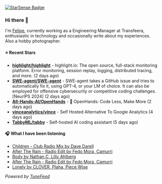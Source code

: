 <a href="https://starsense.app/developer-types" target="_blank"><img src="https://starsense.app/api/badge/?user=valtlfelipe" alt="StarSense Badge"></a>

### Hi there 👋

I'm [Felipe](https://felipevm.com), currently working as a Engineering Manager at Transfeera, enthusiastic in technology and occasionally write about my experiences. Also a hobby photographer.

#### ⭐ Recent Stars
- **[highlight/highlight](https://github.com/highlight/highlight)** - highlight.io: The open source, full-stack monitoring platform. Error monitoring, session replay, logging, distributed tracing, and more. (2 days ago)
- **[SWE-agent/SWE-agent](https://github.com/SWE-agent/SWE-agent)** - SWE-agent takes a GitHub issue and tries to automatically fix it, using GPT-4, or your LM of choice. It can also be employed for offensive cybersecurity or competitive coding challenges. [NeurIPS 2024]  (2 days ago)
- **[All-Hands-AI/OpenHands](https://github.com/All-Hands-AI/OpenHands)** - 🙌 OpenHands: Code Less, Make More (2 days ago)
- **[vinceanalytics/vince](https://github.com/vinceanalytics/vince)** - Self Hosted Alternative To Google Analytics (4 days ago)
- **[TabbyML/tabby](https://github.com/TabbyML/tabby)** - Self-hosted AI coding assistant (5 days ago)

#### 🎧 What I have been listening
- [Children - Club Radio Mix by Dave Darell](https://open.spotify.com/track/58VBHxAElmbrutz9EkUz7G)
- [After The Rain - Radio Edit by Fedo Mora, Camurri](https://open.spotify.com/track/4ZLRO2XTyaAEJ8UbfLp21r)
- [Body by Nathan C, Lilly Ahlberg](https://open.spotify.com/track/56MET7XMqoUAsoC07pkkSB)
- [After The Rain - Radio Edit by Fedo Mora, Camurri](https://open.spotify.com/track/4ZLRO2XTyaAEJ8UbfLp21r)
- [Lonely by CLOVER, Plaha, Piece Wise](https://open.spotify.com/track/56v1HwCZeldmJ82yViKQhZ)

_Powered by [TuneFeed](https://tunefeed.app?ref=github.com)_



